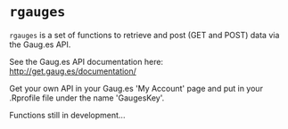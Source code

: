 # `rgauges`

`rgauges` is a set of functions to retrieve and post (GET and POST) data via the Gaug.es API. 

See the Gaug.es API documentation here: http://get.gaug.es/documentation/

Get your own API in your Gaug.es 'My Account' page and put in your .Rprofile file under the name 'GaugesKey'.

Functions still in development...


